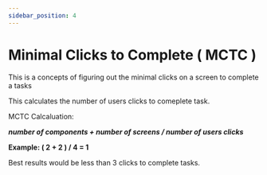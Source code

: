 ```yaml
---
sidebar_position: 4
---
```


# Minimal Clicks to Complete ( MCTC )

This is a concepts of figuring out the minimal clicks on a screen to complete a tasks

This calculates the number of users clicks to comeplete task.

MCTC Calcaluation:

**_number of components + number of screens / number of users clicks_**

**Example: ( 2 + 2 ) / 4 = 1**

Best results would be less than 3 clicks to complete tasks.
